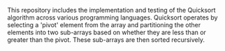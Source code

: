 This repository includes the implementation and testing of the Quicksort algorithm across various programming languages. Quicksort operates by selecting a 'pivot' element from the array and partitioning the other elements into two sub-arrays based on whether they are less than or greater than the pivot. These sub-arrays are then sorted recursively.
